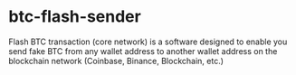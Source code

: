 # btc-flash-sender
Flash BTC transaction (core network) is a software designed to enable you send fake BTC from any wallet address to another wallet address on the blockchain network (Coinbase, Binance, Blockchain, etc.)
